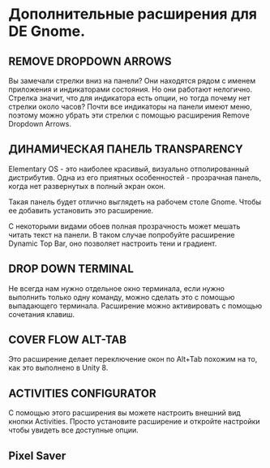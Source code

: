 # Дополнительные расширения для DE Gnome.

## REMOVE DROPDOWN ARROWS
Вы замечали стрелки вниз на панели? Они находятся рядом с именем приложения и индикаторами состояния. Но они работают нелогично. Стрелка значит, что для индикатора есть опции, но тогда почему нет стрелки около часов? Почти все индикаторы на панели имеют меню, поэтому можно убрать эти стрелки с помощью расширения Remove Dropdown Arrows.

## ДИНАМИЧЕСКАЯ ПАНЕЛЬ TRANSPARENCY
Elementary OS - это наиболее красивый, визуально отполированный дистрибутив. Одна из его приятных особенностей - прозрачная панель, когда нет развернутых в полный экран окон.

Такая панель будет отлично выглядеть на рабочем столе Gnome. Чтобы ее добавить установить это расширение.

С некоторыми видами обоев полная прозрачность может мешать читать текст на панели. В таком случае попробуйте расширение Dynamic Top Bar, оно позволяет настроить тени и градиент.

## DROP DOWN TERMINAL
Не всегда нам нужно отдельное окно терминала, если нужно выполнить только одну команду, можно сделать это с помощью выпадающего терминала. Расширение можно активировать с помощью сочетания клавиш.

## COVER FLOW ALT-TAB
Это расширение делает переключение окон по Alt+Tab похожим на то, как это выполнено в Unity 8.

## ACTIVITIES CONFIGURATOR
С помощью этого расширения вы можете настроить внешний вид кнопки Activities. Просто установите расширение и откройте настройки чтобы увидеть все доступные опции.

## Pixel Saver 



